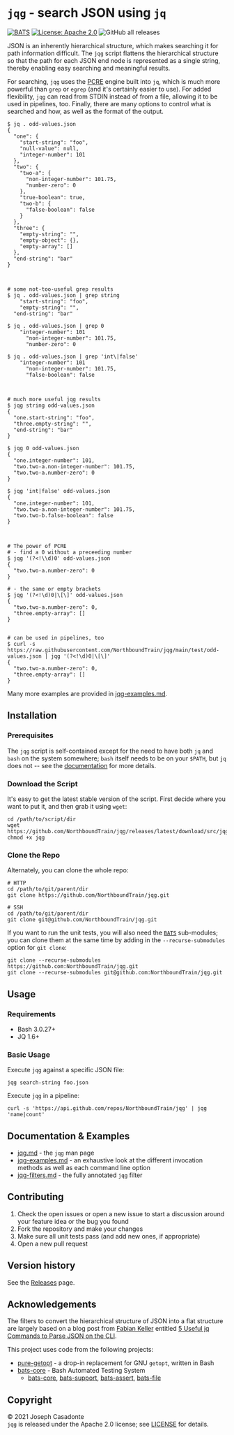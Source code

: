 # `jqg` - search JSON using `jq`

[![BATS](https://github.com/NorthboundTrain/jqg/actions/workflows/bats.yml/badge.svg)](https://github.com/NorthboundTrain/jqg/actions/workflows/bats.yml)
[![License: Apache 2.0](https://img.shields.io/badge/License-Apache_2.0-yellow.svg)](https://github.com/NorthboundTrain/jqg/LICENSE)
![GitHub all releases](https://img.shields.io/github/downloads/NorthboundTrain/jqg/total)

JSON is an inherently hierarchical structure, which makes searching it for path information difficult. The `jqg` script flattens the hierarchical structure so that the path for each JSON end node is represented as a single string, thereby enabling easy searching and meaningful results.

For searching, `jqg` uses the [PCRE](https://en.wikipedia.org/wiki/Perl_Compatible_Regular_Expressions) engine built into `jq`, which is much more powerful than `grep` or `egrep` (and it's certainly easier to use). For added flexibility, `jqg` can read from STDIN instead of from a file, allowing it to be used in pipelines, too. Finally, there are many options to control what is searched and how, as well as the format of the output.

```none
$ jq . odd-values.json
{
  "one": {
    "start-string": "foo",
    "null-value": null,
    "integer-number": 101
  },
  "two": {
    "two-a": {
      "non-integer-number": 101.75,
      "number-zero": 0
    },
    "true-boolean": true,
    "two-b": {
      "false-boolean": false
    }
  },
  "three": {
    "empty-string": "",
    "empty-object": {},
    "empty-array": []
  },
  "end-string": "bar"
}



# some not-too-useful grep results
$ jq . odd-values.json | grep string
    "start-string": "foo",
    "empty-string": "",
  "end-string": "bar"

$ jq . odd-values.json | grep 0
    "integer-number": 101
      "non-integer-number": 101.75,
      "number-zero": 0

$ jq . odd-values.json | grep 'int\|false'
    "integer-number": 101
      "non-integer-number": 101.75,
      "false-boolean": false



# much more useful jqg results
$ jqg string odd-values.json
{
  "one.start-string": "foo",
  "three.empty-string": "",
  "end-string": "bar"
}

$ jqg 0 odd-values.json
{
  "one.integer-number": 101,
  "two.two-a.non-integer-number": 101.75,
  "two.two-a.number-zero": 0
}

$ jqg 'int|false' odd-values.json
{
  "one.integer-number": 101,
  "two.two-a.non-integer-number": 101.75,
  "two.two-b.false-boolean": false
}



# The power of PCRE
# - find a 0 without a preceeding number
$ jqg '(?<!\\d)0' odd-values.json
{
  "two.two-a.number-zero": 0
}

# - the same or empty brackets
$ jqg '(?<!\d)0|\[\]' odd-values.json
{
  "two.two-a.number-zero": 0,
  "three.empty-array": []
}


# can be used in pipelines, too
$ curl -s https://raw.githubusercontent.com/NorthboundTrain/jqg/main/test/odd-values.json | jqg '(?<!\d)0|\[\]'
{
  "two.two-a.number-zero": 0,
  "three.empty-array": []
}
```

Many more examples are provided in [jqg-examples.md](doc/jqg-examples.md).

## Installation

### Prerequisites

The `jqg` script is self-contained except for the need to have both `jq` and `bash` on the system somewhere; `bash` itself needs to be on your `$PATH`, but `jq` does not -- see the [documentation](doc/jqd.md) for more details.

### Download the Script

It's easy to get the latest stable version of the script. First decide where you want to put it, and then grab it using `wget`:

```none
cd /path/to/script/dir
wget https://github.com/NorthboundTrain/jqg/releases/latest/download/src/jqg
chmod +x jqg
```

### Clone the Repo

Alternately, you can clone the whole repo:

```none
# HTTP
cd /path/to/git/parent/dir
git clone https://github.com/NorthboundTrain/jqg.git

# SSH
cd /path/to/git/parent/dir
git clone git@github.com/NorthboundTrain/jqg.git
```

If you want to run the unit tests, you will also need the [`BATS`](https://github.com/bats-core) sub-modules; you can clone them at the same time by adding in the `--recurse-submodules` option for `git clone`:

```none
git clone --recurse-submodules https://github.com:NorthboundTrain/jqg.git
git clone --recurse-submodules git@github.com:NorthboundTrain/jqg.git
```

## Usage

### Requirements

- Bash 3.0.27+
- JQ 1.6+

### Basic Usage

Execute `jqg` against a specific JSON file:

`jqg search-string foo.json`

Execute `jqg` in a pipeline:

`curl -s 'https://api.github.com/repos/NorthboundTrain/jqg' | jqg 'name|count'`

## Documentation & Examples

- [jqg.md](doc/jqg.md) - the `jqg` man page
- [jqg-examples.md](doc/jqg-examples.md) - an exhaustive look at the different invocation methods as well as each command line option
- [jqg-filters.md](doc/jqg-filters.md) - the fully annotated `jqg` filter

## Contributing

1. Check the open issues or open a new issue to start a discussion around your feature idea or the bug you found
1. Fork the repository and make your changes
1. Make sure all unit tests pass (and add new ones, if appropriate)
1. Open a new pull request

## Version history

See the [Releases](https://github.com/NorthboundTrain/jqg/releases) page.

## Acknowledgements

The filters to convert the hierarchical structure of JSON into a flat structure are largely based on a blog post from [Fabian Keller](https://www.fabian-keller.de/about/) entitled [5 Useful jq Commands to Parse JSON on the CLI](https://www.fabian-keller.de/blog/5-useful-jq-commands-parse-json-cli/).

This project uses code from the following projects:

- [pure-getopt](https://github.com/agriffis/pure-getopt) - a drop-in replacement for GNU `getopt`, written in Bash
- [bats-core](https://github.com/bats-core) - Bash Automated Testing System
  - [bats-core](https://github.com/bats-core/bats-core), [bats-support](https://github.com/bats-core/bats-support), [bats-assert](https://github.com/bats-core/bats-assert), [bats-file](https://github.com/bats-core/bats-file)

## Copyright

© 2021 Joseph Casadonte<br/>
`jqg` is released under the Apache 2.0 license; see [LICENSE](LICENSE) for details.<br/>
